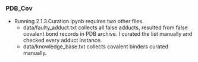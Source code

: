 ### PDB_Cov
* Running 2.1.3.Curation.ipynb requires two other files.
  * data/faulty_adduct.txt  collects all false adducts, resulted from false covalent bond records in PDB archive. I curated the list manually and checked every adduct instance.
  * data/knowledge_base.txt collects covalent binders curated manually.
